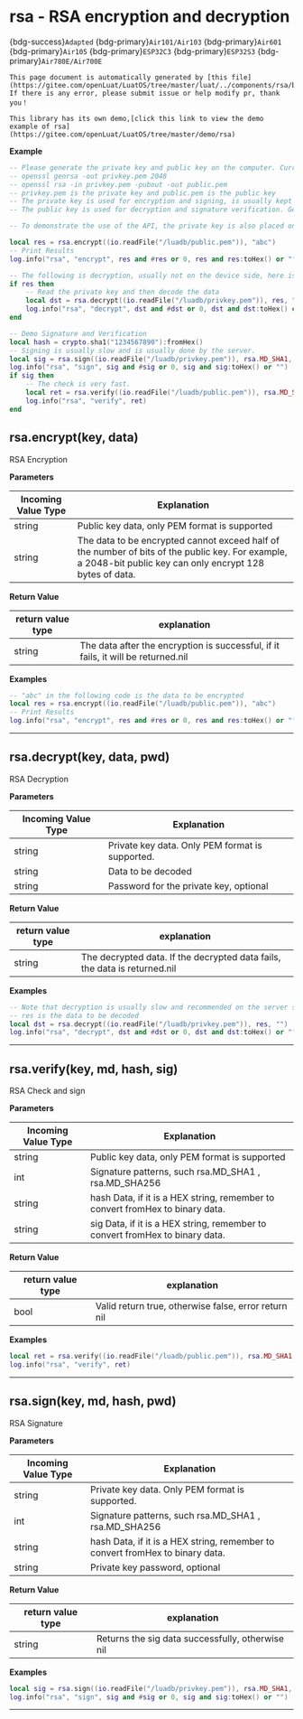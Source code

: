 # rsa - RSA encryption and decryption

{bdg-success}`Adapted` {bdg-primary}`Air101/Air103` {bdg-primary}`Air601` {bdg-primary}`Air105` {bdg-primary}`ESP32C3` {bdg-primary}`ESP32S3` {bdg-primary}`Air780E/Air700E`

```{note}
This page document is automatically generated by [this file](https://gitee.com/openLuat/LuatOS/tree/master/luat/../components/rsa/binding/luat_lib_rsa.c). If there is any error, please submit issue or help modify pr, thank you！
```

```{tip}
This library has its own demo,[click this link to view the demo example of rsa](https://gitee.com/openLuat/LuatOS/tree/master/demo/rsa)
```

**Example**

```lua
-- Please generate the private key and public key on the computer. Currently, the maximum support is 4096bit. Generally speaking, 2048bit is enough.
-- openssl genrsa -out privkey.pem 2048
-- openssl rsa -in privkey.pem -pubout -out public.pem
-- privkey.pem is the private key and public.pem is the public key
-- The private key is used for encryption and signing, is usually kept secret, and is placed on the server side.
-- The public key is used for decryption and signature verification. Generally, it can be made public and placed on the device.

-- To demonstrate the use of the API, the private key is also placed on the device here.

local res = rsa.encrypt((io.readFile("/luadb/public.pem")), "abc")
-- Print Results
log.info("rsa", "encrypt", res and #res or 0, res and res:toHex() or "")

-- The following is decryption, usually not on the device side, here is mainly to demonstrate the usage, will be very slow
if res then
    -- Read the private key and then decode the data
    local dst = rsa.decrypt((io.readFile("/luadb/privkey.pem")), res, "")
    log.info("rsa", "decrypt", dst and #dst or 0, dst and dst:toHex() or "")
end

-- Demo Signature and Verification
local hash = crypto.sha1("1234567890"):fromHex()
-- Signing is usually slow and is usually done by the server.
local sig = rsa.sign((io.readFile("/luadb/privkey.pem")), rsa.MD_SHA1, hash, "")
log.info("rsa", "sign", sig and #sig or 0, sig and sig:toHex() or "")
if sig then
    -- The check is very fast.
    local ret = rsa.verify((io.readFile("/luadb/public.pem")), rsa.MD_SHA1, hash, sig)
    log.info("rsa", "verify", ret)
end

```

## rsa.encrypt(key, data)



RSA Encryption

**Parameters**

|Incoming Value Type | Explanation|
|-|-|
|string|Public key data, only PEM format is supported|
|string|The data to be encrypted cannot exceed half of the number of bits of the public key. For example, a 2048-bit public key can only encrypt 128 bytes of data.|

**Return Value**

|return value type | explanation|
|-|-|
|string|The data after the encryption is successful, if it fails, it will be returned.nil|

**Examples**

```lua
-- "abc" in the following code is the data to be encrypted
local res = rsa.encrypt((io.readFile("/luadb/public.pem")), "abc")
-- Print Results
log.info("rsa", "encrypt", res and #res or 0, res and res:toHex() or "")

```

---

## rsa.decrypt(key, data, pwd)



RSA Decryption

**Parameters**

|Incoming Value Type | Explanation|
|-|-|
|string|Private key data. Only PEM format is supported.|
|string|Data to be decoded|
|string|Password for the private key, optional|

**Return Value**

|return value type | explanation|
|-|-|
|string|The decrypted data. If the decrypted data fails, the data is returned.nil|

**Examples**

```lua
-- Note that decryption is usually slow and recommended on the server side
-- res is the data to be decoded
local dst = rsa.decrypt((io.readFile("/luadb/privkey.pem")), res, "")
log.info("rsa", "decrypt", dst and #dst or 0, dst and dst:toHex() or "")

```

---

## rsa.verify(key, md, hash, sig)



RSA Check and sign

**Parameters**

|Incoming Value Type | Explanation|
|-|-|
|string|Public key data, only PEM format is supported|
|int|Signature patterns, such rsa.MD_SHA1 , rsa.MD_SHA256|
|string|hash Data, if it is a HEX string, remember to convert fromHex to binary data.|
|string|sig Data, if it is a HEX string, remember to convert fromHex to binary data.|

**Return Value**

|return value type | explanation|
|-|-|
|bool|Valid return true, otherwise false, error return nil|

**Examples**

```lua
local ret = rsa.verify((io.readFile("/luadb/public.pem")), rsa.MD_SHA1, hash, sig)
log.info("rsa", "verify", ret)

```

---

## rsa.sign(key, md, hash, pwd)



RSA Signature

**Parameters**

|Incoming Value Type | Explanation|
|-|-|
|string|Private key data. Only PEM format is supported.|
|int|Signature patterns, such rsa.MD_SHA1 , rsa.MD_SHA256|
|string|hash Data, if it is a HEX string, remember to convert fromHex to binary data.|
|string|Private key password, optional|

**Return Value**

|return value type | explanation|
|-|-|
|string|Returns the sig data successfully, otherwise nil|

**Examples**

```lua
local sig = rsa.sign((io.readFile("/luadb/privkey.pem")), rsa.MD_SHA1, hash, "")
log.info("rsa", "sign", sig and #sig or 0, sig and sig:toHex() or "")

```

---

